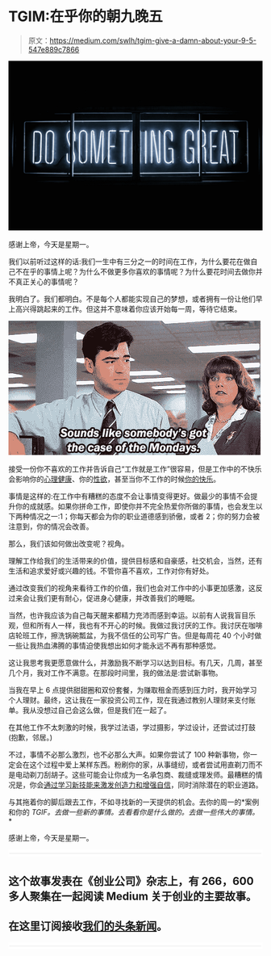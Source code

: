 # TGIM:在乎你的朝九晚五

> 原文：<https://medium.com/swlh/tgim-give-a-damn-about-your-9-5-547e889c7866>

![](img/f583a58382ebaba567b19ee483561b2d.png)

感谢上帝，今天是星期一。

我们以前听过这样的话:我们一生中有三分之一的时间在工作，为什么要花在做自己不在乎的事情上呢？为什么不做更多你喜欢的事情呢？为什么要花时间去做你并不真正关心的事情呢？

我明白了。我们都明白。不是每个人都能实现自己的梦想，或者拥有一份让他们早上高兴得跳起来的工作。但这并不意味着你应该开始每一周，等待它结束。

![](img/683d2e83af0a105a2784f0f2e95cd547.png)

接受一份你不喜欢的工作并告诉自己“工作就是工作”很容易，但是工作中的不快乐会影响你的[心理健康](https://www.huffingtonpost.com/dr-terri-orbuch/job-satisfaction_b_859855.html)、你的[性欲](http://metro.co.uk/2012/04/10/womens-sex-lives-ruined-by-job-stress-claims-new-study-382318/)，甚至当你不工作的时候[你的快乐](http://oem.bmj.com/content/62/2/105.full)。

事情是这样的:在工作中有糟糕的态度不会让事情变得更好。做最少的事情不会提升你的成就感。如果你拼命工作，即使你并不完全热爱你所做的事情，也会发生以下两种情况之一:1；你每天都会为你的职业道德感到骄傲，或者 2；你的努力会被注意到，你的情况会改善。

那么，我们该如何做出改变呢？视角。

理解工作给我们的生活带来的价值，提供目标感和自豪感，社交机会，当然，还有生活和追求爱好或兴趣的钱。不管你喜不喜欢，工作对你有好处。

通过改变我们的视角来看待工作的价值，我们也会对工作中的小事更加感激，这反过来会让我们更有耐心，促进身心健康，并改善我们的睡眠。

当然，也许我应该为自己每天醒来都精力充沛而感到幸运。以前有人说我盲目乐观，但和所有人一样，我也有不开心的时候。我做过我讨厌的工作。我讨厌在咖啡店轮班工作，擦洗锅碗瓢盆，为我不信任的公司写广告。但是每周花 40 个小时做一些让我热血沸腾的事情迫使我想出如何才能永远不再有那种感觉。

这让我思考我更愿意做什么，并激励我不断学习以达到目标。有几天，几周，甚至几个月，我对工作不满意。在那段时间里，我的做法是:尝试新事物。

当我在早上 6 点提供甜甜圈和双份套餐，为赚取租金而感到压力时，我开始学习个人理财。最终，这让我在一家投资公司工作，现在我通过教别人理财来支付账单。我从没想过自己会这么做，但是我们在一起了。

在其他工作不太刺激的时候，我学过法语，学过摄影，学过设计，还尝试过打鼓(抱歉，邻居。)

不过，事情不必那么激烈，也不必那么大声。如果你尝试了 100 种新事物，你一定会在这个过程中爱上某样东西。粉刷你的家，从事缝纫，或者尝试用直剃刀而不是电动剃刀刮胡子。这些可能会让你成为一名承包商、裁缝或理发师。最糟糕的情况是，你会[通过学习新技能来激发创造力和增强自信](https://www.huffingtonpost.com/entry/a-look-at-the-incredible-benefits-of-trying-new-things_us_59196b49e4b02d6199b2f129)，同时消除潜在的职业道路。

与其拖着你的脚后跟去工作，不如寻找新的一天提供的机会。去你的周一的*案例和你的 *TGIF。去做一些新的事情。去看看你是什么做的。去做一些伟大的事情。**

感谢上帝，今天是星期一。

![](img/731acf26f5d44fdc58d99a6388fe935d.png)

## 这个故事发表在《创业公司》杂志上，有 266，600 多人聚集在一起阅读 Medium 关于创业的主要故事。

## 在这里订阅接收[我们的头条新闻](http://growthsupply.com/the-startup-newsletter/)。

![](img/731acf26f5d44fdc58d99a6388fe935d.png)